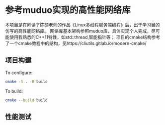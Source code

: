 # 参考muduo实现的高性能网络库
本项目是在拜读了陈硕老师的作品《Linux多线程服务端编程》后，出于学习目的仿写的高性能网络库。
网络库基本架构参照muduo库，具体实现个人完成，尽可能使用我熟悉的C++11特性，如std::thread,智能指针等；
项目的cmake结构参考了一个cmake教程中的结构，见https://cliutils.gitlab.io/modern-cmake/
## 项目构建
To configure:

```bash
cmake -S . -B build
```


To build:

```bash
cmake --build build
```
## 性能测试